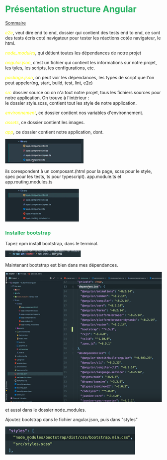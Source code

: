 # <div style="color: #26B260">**Présentation structure Angular**</div>

[Sommaire](./00-Sommaire.md)

<span style="color: yellow">*e2e*</span>, veut dire end to end, dossier qui contient des tests end to end, ce sont des tests écris coté navigateur pour tester les réactions cotée navigateur, le html.

<span style="color: yellow">*node_modules*</span>, qui détient toutes les dépendances de notre projet

<span style="color: yellow">*angular.json*</span>, c'est un fichier qui contient les informations sur notre projet, les tyles, les scripts, les configurations, etc.

<span style="color: yellow">*package.json*</span>, on peut voir les dépendances, les types de script que l'on peut appeler(ng, start, build, test, lint, e2e)

<span style="color: yellow">*src*</span> dossier source où on n'a tout notre projet, tous les fichiers sources pour notre application.
On trouve à l'intérieur :<br>
le dossier style.scss, contient tout les style de notre application.

<span style="color: yellow">*environnement*</span>, ce dossier contient nos variables d'environnement.

<span style="color: yellow">*assets*</span>, ce dossier contient les images.

<span style="color: yellow">*app*</span>, ce dossier contient notre application, dont.

![img_13.png](images/img_13.png)

ils corespondent à un composant.(html pour la page, scss pour le style, spec pour les tests, ts pour typescript).
app.module.ts et app.routing.modules.ts

![img_14.png](images/img_14.png)

### <span style="color: #26B260">**Installer bootstrap**</span>

Tapez npm install bootstrap, dans le terminal.

![img_15.png](images/img_15.png)

Maintenant bootstrap est bien dans mes dépendances.

![img_16.png](images/img_16.png)

et aussi dans le dossier node_modules.

Ajoutez bootstrap dans le fichier angular.json, puis dans "styles"

![img_17.png](images/img_17.png)